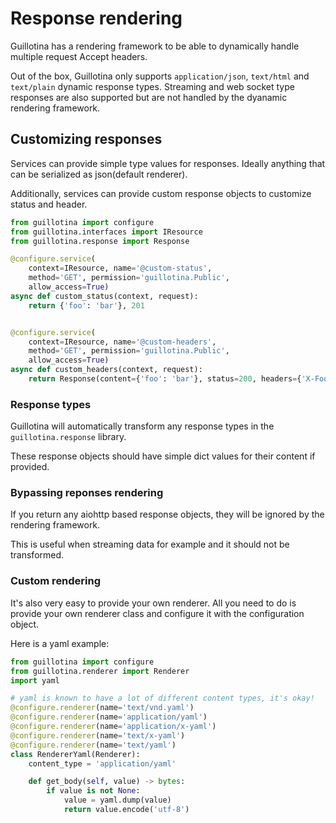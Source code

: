# Response rendering

Guillotina has a rendering framework to be able to dynamically handle multiple
request Accept headers.

Out of the box, Guillotina only supports `application/json`, `text/html` and `text/plain`
dynamic response types. Streaming and web socket type responses are also supported
but are not handled by the dyanamic rendering framework.


## Customizing responses

Services can provide simple type values for responses. Ideally anything that can be
serialized as json(default renderer).

Additionally, services can provide custom response objects to customize status and header.


```python
from guillotina import configure
from guillotina.interfaces import IResource
from guillotina.response import Response

@configure.service(
    context=IResource, name='@custom-status',
    method='GET', permission='guillotina.Public',
    allow_access=True)
async def custom_status(context, request):
    return {'foo': 'bar'}, 201


@configure.service(
    context=IResource, name='@custom-headers',
    method='GET', permission='guillotina.Public',
    allow_access=True)
async def custom_headers(context, request):
    return Response(content={'foo': 'bar'}, status=200, headers={'X-Foobar', 'foobar'})

```


### Response types

Guillotina will automatically transform any response types in the `guillotina.response`
library.

These response objects should have simple dict values for their content if provided.


### Bypassing reponses rendering

If you return any aiohttp based response objects, they will be ignored by the rendering
framework.

This is useful when streaming data for example and it should not be transformed.


### Custom rendering

It's also very easy to provide your own renderer. All you need to do is provide your
own renderer class and configure it with the configuration object.

Here is a yaml example:


```python
from guillotina import configure
from guillotina.renderer import Renderer
import yaml

# yaml is known to have a lot of different content types, it's okay!
@configure.renderer(name='text/vnd.yaml')
@configure.renderer(name='application/yaml')
@configure.renderer(name='application/x-yaml')
@configure.renderer(name='text/x-yaml')
@configure.renderer(name='text/yaml')
class RendererYaml(Renderer):
    content_type = 'application/yaml'

    def get_body(self, value) -> bytes:
        if value is not None:
            value = yaml.dump(value)
            return value.encode('utf-8')
```
